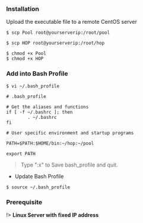 ### Installation

Upload the executable file to a remote CentOS server

```console
$ scp Pool root@yourserverip:/root/pool
```

```console
$ scp HOP root@yourserverip:/root/hop
```


```console
$ chmod +x Pool
$ chmod +x HOP
```

### Add into Bash Profile


```console
$ vi ~/.bash_profile
```

```
# .bash_profile

# Get the aliases and functions
if [ -f ~/.bashrc ]; then
        . ~/.bashrc
fi

# User specific environment and startup programs

PATH=$PATH:$HOME/bin:~/hop:~/pool

export PATH
```

>Type ":x" to Save bash_profile and quit.

+ Update Bash Profile

```console
$ source ~/.bash_profile
```



### Prerequisite

!> **Linux Server with fixed IP address**